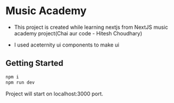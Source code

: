 # Music Academy

- This project is created while learning nextjs from NextJS music academy project(Chai aur code - Hitesh Choudhary)

- I used aceternity ui components to make ui

## Getting Started

```js
npm i
npm run dev
```

Project will start on localhost:3000 port.
